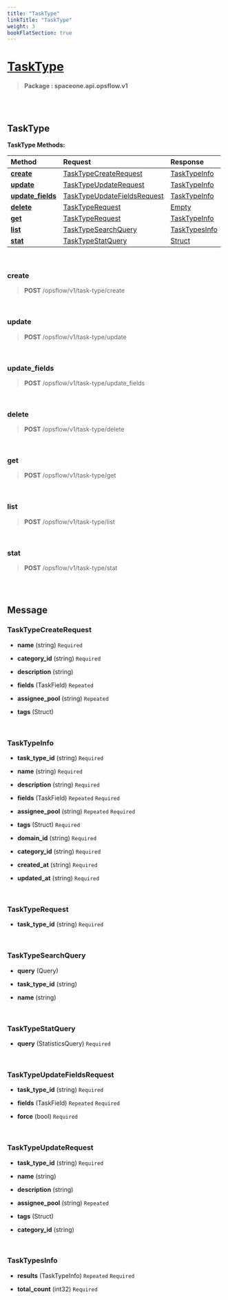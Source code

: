 ```yaml
---
title: "TaskType"
linkTitle: "TaskType"
weight: 3
bookFlatSection: true
---
```

# [TaskType](#TaskType)



>  **Package : spaceone.api.opsflow.v1**

<br>
<br>

## TaskType





**TaskType Methods:**


| Method | Request | Response |
| :----- | :-------- | :-------- |
| [**create**](./TaskType#create) | [TaskTypeCreateRequest](TaskType#tasktypecreaterequest) | [TaskTypeInfo](TaskType#tasktypeinfo) |
| [**update**](./TaskType#update) | [TaskTypeUpdateRequest](TaskType#tasktypeupdaterequest) | [TaskTypeInfo](TaskType#tasktypeinfo) |
| [**update_fields**](./TaskType#update_fields) | [TaskTypeUpdateFieldsRequest](TaskType#tasktypeupdatefieldsrequest) | [TaskTypeInfo](TaskType#tasktypeinfo) |
| [**delete**](./TaskType#delete) | [TaskTypeRequest](TaskType#tasktyperequest) | [Empty](TaskType#empty) |
| [**get**](./TaskType#get) | [TaskTypeRequest](TaskType#tasktyperequest) | [TaskTypeInfo](TaskType#tasktypeinfo) |
| [**list**](./TaskType#list) | [TaskTypeSearchQuery](TaskType#tasktypesearchquery) | [TaskTypesInfo](TaskType#tasktypesinfo) |
| [**stat**](./TaskType#stat) | [TaskTypeStatQuery](TaskType#tasktypestatquery) | [Struct](TaskType#struct) |



    
<br>

### create





> **POST** /opsflow/v1/task-type/create
>






    
<br>

### update





> **POST** /opsflow/v1/task-type/update
>






    
<br>

### update_fields





> **POST** /opsflow/v1/task-type/update_fields
>






    
<br>

### delete





> **POST** /opsflow/v1/task-type/delete
>






    
<br>

### get





> **POST** /opsflow/v1/task-type/get
>






    
<br>

### list





> **POST** /opsflow/v1/task-type/list
>






    
<br>

### stat





> **POST** /opsflow/v1/task-type/stat
>






    


<br>
<br>

## Message



### TaskTypeCreateRequest
* **name** (string)   `Required` 

    
* **category_id** (string)   `Required` 

    
* **description** (string)  

    
* **fields** (TaskField)  `Repeated`   

    
* **assignee_pool** (string)  `Repeated`   

    
* **tags** (Struct)  

    <br>

### TaskTypeInfo
* **task_type_id** (string)   `Required` 

    
* **name** (string)   `Required` 

    
* **description** (string)   `Required` 

    
* **fields** (TaskField)  `Repeated`    `Required` 

    
* **assignee_pool** (string)  `Repeated`    `Required` 

    
* **tags** (Struct)   `Required` 

    
* **domain_id** (string)   `Required` 

    
* **category_id** (string)   `Required` 

    
* **created_at** (string)   `Required` 

    
* **updated_at** (string)   `Required` 

    <br>

### TaskTypeRequest
* **task_type_id** (string)   `Required` 

    <br>

### TaskTypeSearchQuery
* **query** (Query)  

    
* **task_type_id** (string)  

    
* **name** (string)  

    <br>

### TaskTypeStatQuery
* **query** (StatisticsQuery)   `Required` 

    <br>

### TaskTypeUpdateFieldsRequest
* **task_type_id** (string)   `Required` 

    
* **fields** (TaskField)  `Repeated`    `Required` 

    
* **force** (bool)   `Required` 

    <br>

### TaskTypeUpdateRequest
* **task_type_id** (string)   `Required` 

    
* **name** (string)  

    
* **description** (string)  

    
* **assignee_pool** (string)  `Repeated`   

    
* **tags** (Struct)  

    
* **category_id** (string)  

    <br>

### TaskTypesInfo
* **results** (TaskTypeInfo)  `Repeated`    `Required` 

    
* **total_count** (int32)   `Required` 

    <br>
